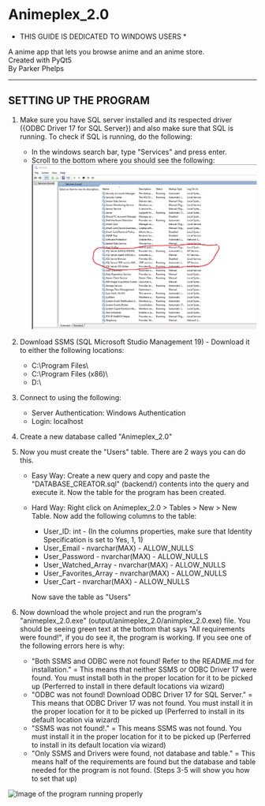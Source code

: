 # Animeplex_2.0

* THIS GUIDE IS DEDICATED TO WINDOWS USERS *

A anime app that lets you browse anime and an anime store.                                                                                                                                                                                                                       
Created with PyQt5                                                                                                            
By Parker Phelps

----------------------
SETTING UP THE PROGRAM
----------------------

1. Make sure you have SQL server installed and its respected driver ({ODBC Driver 17 for SQL Server}) and also make sure that SQL is running. To check if SQL is running, do the following:
   - In the windows search bar, type "Services" and press enter.
   - Scroll to the bottom where you should see the following:
   ![Showing SQL Server is running](./frontend/assets/imgs/sqlrunning.png)
   

3. Download SSMS (SQL Microsoft Studio Management 19) - Download it to either the following locations:

   -   C:\Program Files\
   -   C:\Program Files (x86)\
   -   D:\
   
3. Connect to using the following:
   - Server Authentication: Windows Authentication
   - Login: localhost 
4. Create a new database called "Animeplex_2.0"
5. Now you must create the "Users" table. There are 2 ways you can do this.
   - Easy Way: 
      Create a new query and copy and paste the "DATABASE_CREATOR.sql" (backend/) contents into the query and execute it. Now the table for the program has been created.
   - Hard Way:
      Right click on Animeplex_2.0 > Tables > New > New Table. Now add the following columns to the table:
      - User_ID: int - (In the columns properties, make sure that Identity Specification is set to Yes, 1, 1)
      - User_Email - nvarchar(MAX) - ALLOW_NULLS
      - User_Password - nvarchar(MAX) - ALLOW_NULLS
      - User_Watched_Array - nvarchar(MAX) - ALLOW_NULLS
      - User_Favorites_Array - nvarchar(MAX) - ALLOW_NULLS                     
      - User_Cart - nvarchar(MAX) - ALLOW_NULLS
                                                                                             
      Now save the table as "Users"


6. Now download the whole project and run the program's "animeplex_2.0.exe" (output/animeplex_2.0/animplex_2.0.exe) file. You should be seeing green text at the bottom that says "All requirements were found!", if you do see it, the program is working. If you see one of the following errors here is why:
   - "Both SSMS and ODBC were not found! Refer to the README.md for installation." = This means that neither SSMS or ODBC Driver 17 were found. You must install both in the proper location for it to be picked up (Perferred to install in there default locations via wizard)
   - "ODBC was not found! Download ODBC Driver 17 for SQL Server." = This means that ODBC Driver 17 was not found. You must install it in the proper location for it to be picked up (Perferred to install in its default location via wizard)
   - "SSMS was not found!." = This means SSMS was not found. You must install it in the proper location for it to be picked up (Perferred to install in its default location via wizard)
   - "Only SSMS and Drivers were found, not database and table." = This means half of the requirements are found but the database and table needed for the program is not found. (Steps 3-5 will show you how to set that up)

![Image of the program running properly](./frontend/assets/imgs/all-requirements-found.png)                                                                    
                               

